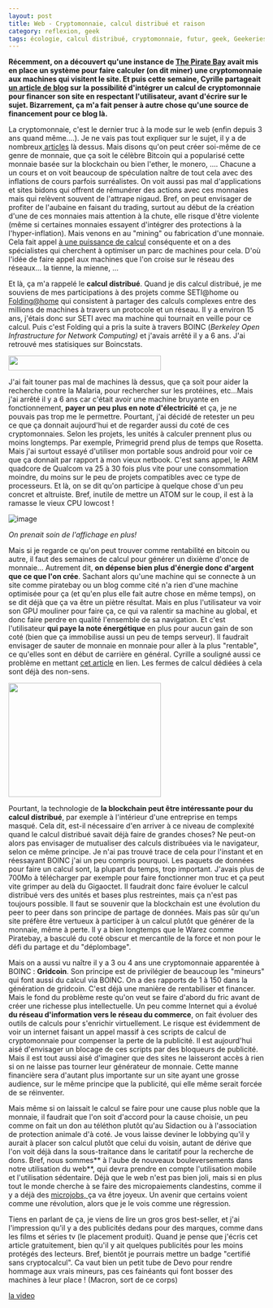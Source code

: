 ```yaml
---
layout: post
title: Web - Cryptomonnaie, calcul distribué et raison
category: reflexion, geek
tags: écologie, calcul distribué, cryptomonnaie, futur, geek, Geekeries, internet, Réflexion, web
---
```

**Récemment, on a découvert qu'une instance de <a href="http://www.journaldugeek.com/2017/09/19/the-pirate-bay-minage-crypto-monnaie/">The Pirate Bay</a> avait mis en place un système pour faire calculer (on dit miner) une cryptomonnaie aux machines qui visitent le site. Et puis cette semaine, Cyrille partageait <a href="https://yeuxdelibad.net/Blog/?d=2017/10/04/08/47/21-generer-de-la-cryptomonaie-en-respectant-les-visiteurs">un article de blog</a> sur la possibilité d'intégrer un calcul de cryptomonnaie pour financer son site en respectant l'utilisateur, avant d'écrire sur le sujet. Bizarrement, ça m'a fait penser à autre chose qu'une source de financement pour ce blog là.**

La cryptomonnaie, c'est le dernier truc à la mode sur le web (enfin depuis 3 ans quand même....). Je ne vais pas tout expliquer sur le sujet, il y a de nombreux<a href="https://fr.wikipedia.org/wiki/Crypto-monnaie"> articles</a> là dessus. Mais disons qu'on peut créer soi-même de ce genre de monnaie, que ça soit le célèbre Bitcoin qui a popularisé cette monnaie basée sur la blockchain ou bien l'ether, le monero, .... Chacune a un cours et on voit beaucoup de spéculation naître de tout cela avec des inflations de cours parfois surréalistes. On voit aussi pas mal d'applications et sites bidons qui offrent de rémunérer des actions avec ces monnaies mais qui relèvent souvent de l'attrape nigaud. Bref, on peut envisager de profiter de l'aubaine en faisant du trading, surtout au début de la création d'une de ces monnaies mais attention à la chute, elle risque d'être violente (même si certaines monnaies essayent d'intégrer des protections à la l'hyper-inflation). Mais venons en au "mining" ou fabrication d'une monnaie. Cela fait appel <a href="http://www.bitcoincours.com/2014/04/miner-des-bitcoins-rentable.html#more">à une puissance de calcul</a> conséquente et on a des spécialistes qui cherchent à optimiser un parc de machines pour cela. D'où l'idée de faire appel aux machines que l'on croise sur le réseau des réseaux... la tienne, la mienne, ...

Et là, ça m'a rappelé le **calcul distribué**. Quand je dis calcul distribué, je me souviens de mes participations à des projets comme SETI@home ou <a href="http://folding.stanford.edu">Folding@home</a> qui consistent à partager des calculs complexes entre des millions de machines à travers un protocole et un réseau. Il y a environ 15 ans, j'étais donc sur SETI avec ma machine qui tournait en veille pour ce calcul. Puis c'est Folding qui a pris la suite à travers BOINC (<i>Berkeley Open Infrastructure for Network Computing) </i>et j'avais arrêté il y a 6 ans. J'ai retrouvé mes statisiques sur Boincstats.

<img class="aligncenter size-medium wp-image-21368" src="https://cheziceman.files.wordpress.com/2017/10/boincstats.png?w=300" alt="" width="300" height="29" />

J'ai fait touner pas mal de machines là dessus, que ça soit pour aider la recherche contre la Malaria, pour rechercher sur les protéines, etc...Mais j'ai arrêté il y a 6 ans car c'était avoir une machine bruyante en fonctionnement, **payer un peu plus en note d'électricité** et ça, je ne pouvais pas trop me le permettre. Pourtant, j'ai décidé de retester un peu ce que ça donnait aujourd'hui et de regarder aussi du coté de ces cryptomonnaies. Selon les projets, les unités à calculer prennent plus ou moins longtemps. Par exemple, Primegrid prend plus de temps que Rosetta. Mais j'ai surtout essayé d'utiliser mon portable sous android pour voir ce que ça donnait par rapport à mon vieux netbook. C'est sans appel, le ARM quadcore de Qualcom va 25 à 30 fois plus vite pour une consommation moindre, du moins sur le peu de projets compatibles avec ce type de processeurs. Et là, on se dit qu'on participe à quelque chose d'un peu concret et altruiste. Bref, inutile de mettre un ATOM sur le coup, il est à la ramasse le vieux CPU lowcost !

![image](https://upload.wikimedia.org/wikipedia/commons/7/70/Setiathomeversion4point45.png)

*On prenait soin de l'affichage en plus!*

Mais si je regarde ce qu'on peut trouver comme rentabilité en bitcoin ou autre, il faut des semaines de calcul pour générer un dixième d'once de monnaie... Autrement dit, **on dépense bien plus d'énergie donc d'argent que ce que l'on crée**. Sachant alors qu'une machine qui se connecte à un site comme piratebay ou un blog comme cité n'a rien d'une machine optimisée pour ça (et qu'en plus elle fait autre chose en même temps), on se dit déjà que ça va être un piètre résultat. Mais en plus l'utilisateur va voir son GPU mouliner pour faire ça, ce qui va ralentir sa machine au global, et donc faire perdre en qualité l'ensemble de sa navigation. Et c'est l'utilisateur **qui paye la note énergétique** en plus pour aucun gain de son coté (bien que ça immobilise aussi un peu de temps serveur). Il faudrait envisager de sauter de monnaie en monnaie pour aller à la plus "rentable", ce qu'elles sont en début de carrière en général. Cyrille a souligné aussi ce problème en mettant <a href="https://theconversation.com/le-bitcoin-et-la-blockchain-des-gouffres-energetiques-62335">cet article</a> en lien. Les fermes de calcul dédiées à cela sont déjà des non-sens.

<img class="aligncenter size-medium wp-image-21372" src="https://cheziceman.files.wordpress.com/2017/10/computer-shelf.jpg?w=300" alt="" width="300" height="224" />

Pourtant, la technologie de **la blockchain peut être intéressante pour du calcul distribué**, par exemple à l'intérieur d'une entreprise en temps masqué. Cela dit, est-il nécessaire d'en arriver à ce niveau de complexité quand le calcul distribué savait déjà faire de grandes choses? Ne peut-on alors pas envisager de mutualiser des calculs distribuées via le navigateur, selon ce même principe. Je n'ai pas trouvé trace de cela pour l'instant et en réessayant BOINC j'ai un peu compris pourquoi. Les paquets de données pour faire un calcul sont, la plupart du temps, trop important. J'avais plus de 700Mo à télécharger par exemple pour faire fonctionner mon truc et ça peut vite grimper au delà du Gigaoctet. Il faudrait donc faire évoluer le calcul distribué vers des unités et bases plus restreintes, mais ça n'est pas toujours possible. Il faut se souvenir que la blockchain est une évolution du peer to peer dans son principe de partage de données. Mais pas sûr qu'un site préfère être vertueux à participer à un calcul plutôt que générer de la monnaie, même à perte. Il y a bien longtemps que le Warez comme Piratebay, a basculé du coté obscur et mercantile de la force et non pour le défi du partage et du "déplombage".

Mais on a aussi vu naître il y a 3 ou 4 ans une cryptomonnaie apparentée à BOINC : **Gridcoin**. Son principe est de privilégier de beaucoup les "mineurs" qui font aussi du calcul via BOINC. On a des rapports de 1 à 150 dans la génération de gridcoin. C'est déjà une manière de rentabiliser et financer. Mais le fond du problème reste qu'on veut se faire d'abord du fric avant de créer une richesse plus intellectuelle. Un peu comme Internet qui a évolué **du réseau d'information vers le réseau du commerce**, on fait évoluer des outils de calculs pour s'enrichir virtuellement. Le risque est évidemment de voir un internet faisant un appel massif à ces scripts de calcul de cryptomonnaie pour compenser la perte de la publicité. Il est aujourd'hui aisé d'envisager un blocage de ces scripts par des bloqueurs de publicité. Mais il est tout aussi aisé d'imaginer que des sites ne laisseront accès à rien si on ne laisse pas tourner leur générateur de monnaie. Cette manne financière sera d'autant plus importante sur un site ayant une grosse audience, sur le même principe que la publicité, qui elle même serait forcée de se réinventer.

Mais même si on laissait le calcul se faire pour une cause plus noble que la monnaie, il faudrait que l'on soit d'accord pour la cause choisie, un peu comme on fait un don au téléthon plutôt qu'au Sidaction ou à l'association de protection animale d'à coté. Je vous laisse deviner le lobbying qu'il y aurait à placer son calcul plutôt que celui du voisin, autant de dérive que l'on voit déjà dans la sous-traitance dans le caritatif pour la recherche de dons. Bref, nous sommes** à l'aube de nouveaux bouleversements dans notre utilisation du web**, qui devra prendre en compte l'utilisation mobile et l'utilisation sédentaire. Déjà que le web n'est pas bien joli, mais si en plus tout le monde cherche à se faire des micropaiements clandestins, comme il y a déjà des <a href="https://www.challenges.fr/economie/ces-plateformes-internet-qui-valorisent-les-micro-tache-et-permettent-des-complements-de-revenus_504451">microjobs, </a>ça va être joyeux. Un avenir que certains voient comme une révolution, alors que je le vois comme une régression.

Tiens en parlant de ça, je viens de lire un gros gros best-seller, et j'ai l'impression qu'il y a des publicités dedans pour des marques, comme dans les films et séries tv (le placement produit). Quand je pense que j'écris cet article gratuitement, bien qu'il y ait quelques publicités pour les moins protégés des lecteurs. Bref, bientôt je pourrais mettre un badge "certifié sans cryptocalcul". Ca vaut bien un petit tube de Devo pour rendre hommage aux vrais mineurs, pas ces fainéants qui font bosser des machines à leur place ! (Macron, sort de ce corps)

[la video](https://www.youtube.com/watch?v=EAzAucMOE0s)

&nbsp;

&nbsp;
